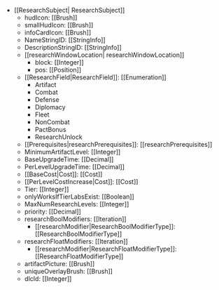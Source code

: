  * [[ResearchSubject| ResearchSubject]]
   * hudIcon: [[Brush]]
   * smallHudIcon: [[Brush]]
   * infoCardIcon: [[Brush]]
   * NameStringID: [[StringInfo]]
   * DescriptionStringID: [[StringInfo]]
   * [[researchWindowLocation| researchWindowLocation]]
     * block: [[Integer]]
     * pos: [[Position]]
   * [[ResearchField|ResearchField]]: [[Enumeration]]
     * Artifact
     * Combat
     * Defense
     * Diplomacy
     * Fleet
     * NonCombat
     * PactBonus
     * ResearchUnlock
   * [[Prerequisites|researchPrerequisites]]: [[researchPrerequisites]]
   * MinimumArtifactLevel: [[Integer]]
   * BaseUpgradeTime: [[Decimal]]
   * PerLevelUpgradeTime: [[Decimal]]
   * [[BaseCost|Cost]]: [[Cost]]
   * [[PerLevelCostIncrease|Cost]]: [[Cost]]
   * Tier: [[Integer]]
   * onlyWorksIfTierLabsExist: [[Boolean]]
   * MaxNumResearchLevels: [[Integer]]
   * priority: [[Decimal]]
   * researchBoolModifiers: [[Iteration]]
     * [[researchModifier|ResearchBoolModifierType]]: [[ResearchBoolModifierType]]
   * researchFloatModifiers: [[Iteration]]
     * [[researchModifier|ResearchFloatModifierType]]: [[ResearchFloatModifierType]]
   * artifactPicture: [[Brush]]
   * uniqueOverlayBrush: [[Brush]]
   * dlcId: [[Integer]]

